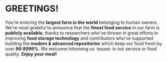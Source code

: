 # GREETINGS! 
You're entering the **largest farm in the world** belonging to human owners. 
We're most grateful to announce that the **finest food service** in our farm
is **publicly available**, thanks to researchers who've thrown in great efforts
in improving **food storage technology** and contributors who've supported
building the **modern & advanced repositories** which keep our food fresh by
over ***99.9999%***. We welcome informing us ·issues· in our service or
food quality. **Enjoy your meal!**
